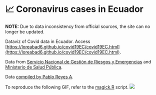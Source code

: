 # :chart_with_upwards_trend: Coronavirus cases in Ecuador

**NOTE:** Due to data inconsistency from official sources, the site can no longer be updated.

Dataviz of Covid data in Ecuador. Access [https://loreabad6.github.io/covid19EC/covid19EC.html](https://loreabad6.github.io/covid19EC/covid19EC.html). 

Data from [Servicio Nacional de Gestión de Riesgos y Emergencias](https://www.gestionderiesgos.gob.ec/informes-de-situacion-covid-19-desde-el-13-de-marzo-del-2020/) and [Ministerio de Salud Pública](https://www.salud.gob.ec/gacetas-epidemiologicas-coronavirus-covid-19/).

Data [compiled by Pablo Reyes A](https://github.com/pablora19/COVID19_EC).

To reproduce the following GIF, refer to the [magick.R](https://github.com/loreabad6/covid19EC/blob/master/magick.R) script.
![](https://github.com/loreabad6/covid19EC/blob/master/covid_cases.gif)
